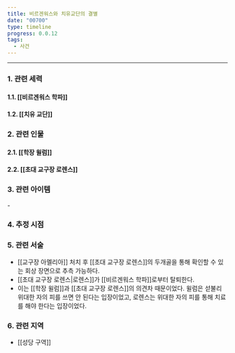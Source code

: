 ```yaml
---
title: 비르겐워스와 치유교단의 결별
date: "00700"
type: timeline
progress: 0.0.12
tags:
  - 사건
---
```

---
### 1. 관련 세력 
#### 1.1. [[비르겐워스 학파]]
#### 1.2. [[치유 교단]]

### 2. 관련 인물
#### 2.1. [[학장 윌럼]]
#### 2.2. [[초대 교구장 로렌스]]

### 3. 관련 아이템
\-

### 4. 추정 시점

### 5. 관련 서술
- [[교구장 아멜리아]] 처치 후 [[초대 교구장 로렌스]]의 두개골을 통해 확인할 수 있는 회상 장면으로 추측 가능하다. 
- [[초대 교구장 로렌스|로렌스]]가 [[비르겐워스 학파]]로부터 탈퇴한다.
- 이는 [[학장 윌럼]]과 [[초대 교구장 로렌스]]의 의견차 때문이었다.
	 윌럼은 섣불리 위대한 자의 피를 쓰면 안 된다는 입장이었고,
	 로렌스는 위대한 자의 피를 통해 치료를 해야 한다는 입장이었다.
### 6. 관련 지역
- [[성당 구역]]

